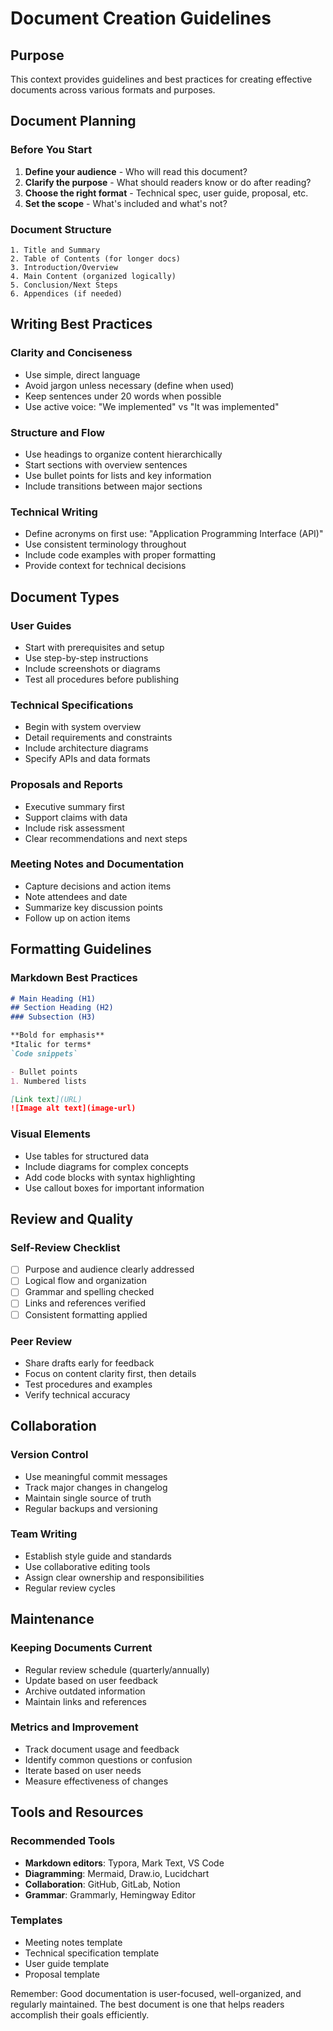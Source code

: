 # Document Creation Guidelines

## Purpose
This context provides guidelines and best practices for creating effective documents across various formats and purposes.

## Document Planning

### Before You Start
1. **Define your audience** - Who will read this document?
2. **Clarify the purpose** - What should readers know or do after reading?
3. **Choose the right format** - Technical spec, user guide, proposal, etc.
4. **Set the scope** - What's included and what's not?

### Document Structure
```
1. Title and Summary
2. Table of Contents (for longer docs)
3. Introduction/Overview
4. Main Content (organized logically)
5. Conclusion/Next Steps
6. Appendices (if needed)
```

## Writing Best Practices

### Clarity and Conciseness
- Use simple, direct language
- Avoid jargon unless necessary (define when used)
- Keep sentences under 20 words when possible
- Use active voice: "We implemented" vs "It was implemented"

### Structure and Flow
- Use headings to organize content hierarchically
- Start sections with overview sentences
- Use bullet points for lists and key information
- Include transitions between major sections

### Technical Writing
- Define acronyms on first use: "Application Programming Interface (API)"
- Use consistent terminology throughout
- Include code examples with proper formatting
- Provide context for technical decisions

## Document Types

### User Guides
- Start with prerequisites and setup
- Use step-by-step instructions
- Include screenshots or diagrams
- Test all procedures before publishing

### Technical Specifications
- Begin with system overview
- Detail requirements and constraints
- Include architecture diagrams
- Specify APIs and data formats

### Proposals and Reports
- Executive summary first
- Support claims with data
- Include risk assessment
- Clear recommendations and next steps

### Meeting Notes and Documentation
- Capture decisions and action items
- Note attendees and date
- Summarize key discussion points
- Follow up on action items

## Formatting Guidelines

### Markdown Best Practices
```markdown
# Main Heading (H1)
## Section Heading (H2)
### Subsection (H3)

**Bold for emphasis**
*Italic for terms*
`Code snippets`

- Bullet points
1. Numbered lists

[Link text](URL)
![Image alt text](image-url)
```

### Visual Elements
- Use tables for structured data
- Include diagrams for complex concepts
- Add code blocks with syntax highlighting
- Use callout boxes for important information

## Review and Quality

### Self-Review Checklist
- [ ] Purpose and audience clearly addressed
- [ ] Logical flow and organization
- [ ] Grammar and spelling checked
- [ ] Links and references verified
- [ ] Consistent formatting applied

### Peer Review
- Share drafts early for feedback
- Focus on content clarity first, then details
- Test procedures and examples
- Verify technical accuracy

## Collaboration

### Version Control
- Use meaningful commit messages
- Track major changes in changelog
- Maintain single source of truth
- Regular backups and versioning

### Team Writing
- Establish style guide and standards
- Use collaborative editing tools
- Assign clear ownership and responsibilities
- Regular review cycles

## Maintenance

### Keeping Documents Current
- Regular review schedule (quarterly/annually)
- Update based on user feedback
- Archive outdated information
- Maintain links and references

### Metrics and Improvement
- Track document usage and feedback
- Identify common questions or confusion
- Iterate based on user needs
- Measure effectiveness of changes

## Tools and Resources

### Recommended Tools
- **Markdown editors**: Typora, Mark Text, VS Code
- **Diagramming**: Mermaid, Draw.io, Lucidchart
- **Collaboration**: GitHub, GitLab, Notion
- **Grammar**: Grammarly, Hemingway Editor

### Templates
- Meeting notes template
- Technical specification template
- User guide template
- Proposal template

Remember: Good documentation is user-focused, well-organized, and regularly maintained. The best document is one that helps readers accomplish their goals efficiently.
